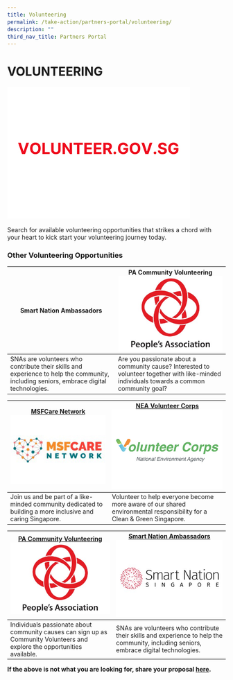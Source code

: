 ```yaml
---
title: Volunteering
permalink: /take-action/partners-portal/volunteering/
description: ""
third_nav_title: Partners Portal
---
```

# VOLUNTEERING

[![](/images/Opportunities/volunteersg_422x304.jpg)](https://volunteer.gov.sg/volunteer/home)

Search for available volunteering opportunities that strikes a chord with your heart to kick start your volunteering journey today.

### Other Volunteering Opportunities

| Smart Nation Ambassadors | PA Community Volunteering![](/images/Opportunities/pa-logo_422x304.jpg) |
| --- | - | 
| SNAs are volunteers who contribute their skills and experience to help the community, including seniors, embrace digital technologies.| Are you passionate about a community cause? Interested to volunteer together with like-minded individuals towards a common community goal?| 

| [MSFCare Network](https://go.gov.sg/msfcarenetwork)![](/images/Opportunities/msf-care-network_422x304.jpg) |[NEA Volunteer Corps](https://www.cgs.gov.sg/how-can-we-act/volunteer/roles)![](/images/Opportunities/volunter-corps_422x304.jpg)|
| --- | - | 
| Join us and be part of a like-minded community dedicated to building a more inclusive and caring Singapore.| Volunteer to help everyone become more aware of our shared environmental responsibility for a Clean & Green Singapore.|

| [PA Community Volunteering](https://onepa.gov.sg)![](/images/Opportunities/pa-logo_422x304.jpg) | [Smart Nation Ambassadors](https://www.volunteer.gov.sg/volunteer/agencies/agency_details?code=SmartNation)![](/images/Opportunities/smart-nation-logo_422x304.jpg)   |
| --- | - | 
| Individuals passionate about community causes can sign up as Community Volunteers and explore the opportunities available. | SNAs are volunteers who contribute their skills and experience to help the community, including seniors, embrace digital technologies.| 



**If the above is not what you are looking for, share your proposal [here](https://go.gov.sg/takeactiontoday).**